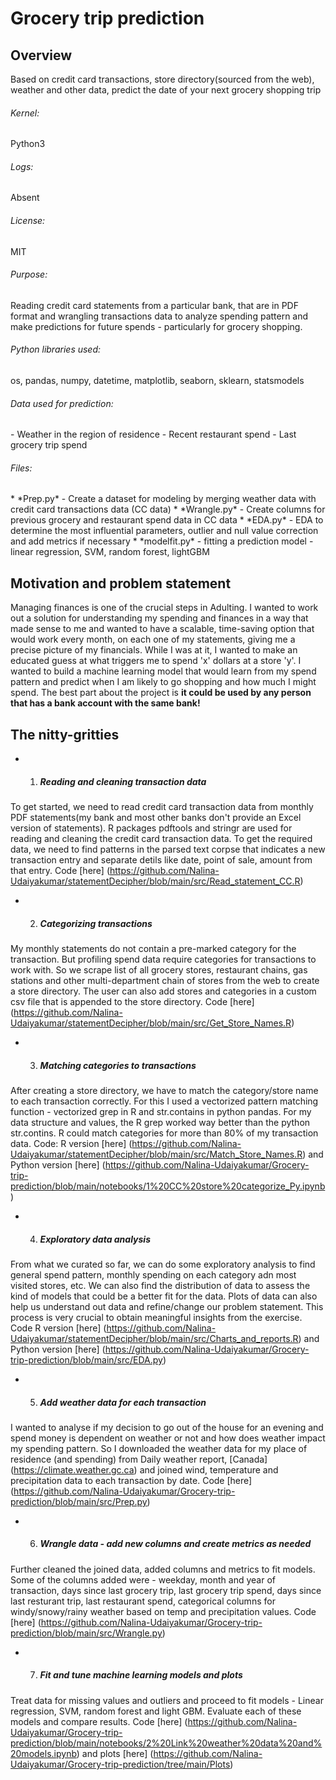 # Grocery trip prediction

## Overview

Based on credit card transactions, store directory(sourced from the web), weather and other data, predict the date of your next grocery shopping trip

<h6>Kernel:</h6> Python3

<h6>Logs:</h6> Absent

<h6>License:</h6> MIT

<h6>Purpose:</h6> Reading credit card statements from a particular bank, that are in PDF format and wrangling transactions data to analyze spending pattern and make predictions for future spends - particularly for grocery shopping.

<h6>Python libraries used:</h6> os, pandas, numpy, datetime, matplotlib, seaborn, sklearn, statsmodels

<h6>Data used for prediction:</h6>
- Weather in the region of residence
- Recent restaurant spend
- Last grocery trip spend

<h6>Files:</h6>
* *Prep.py* - Create a dataset for modeling by merging weather data with credit card transactions data (CC data)
* *Wrangle.py* - Create columns for previous grocery and restaurant spend data in CC data
* *EDA.py* - EDA to determine the most influential parameters, outlier and null value correction and add metrics if necessary
* *modelfit.py* - fitting a prediction model - linear regression, SVM, random forest, lightGBM

## Motivation and problem statement

Managing finances is one of the crucial steps in Adulting. I wanted to work out a solution for understanding my spending and finances in a way that made sense to me and wanted to have a scalable, time-saving option that would work every month, on each one of my statements, giving me a precise picture of my financials.
While I was at it, I wanted to make an educated guess at what triggers me to spend 'x' dollars at a store 'y'. I wanted to build a machine learning model that would learn from my spend pattern and predict when I am likely to go shopping and how much I might spend. The best part about the project is **it could be used by any person that has a bank account with the same bank!**

## The nitty-gritties

* 1. ##### Reading and cleaning transaction data
To get started, we need to read credit card transaction data from monthly PDF statements(my bank and most other banks don't provide an Excel version of statements). R packages pdftools and stringr are used for reading and cleaning the credit card transaction data. To get the required data, we need to find patterns in the parsed text corpse that indicates a new transaction entry and separate detils like date, point of sale, amount from that entry. Code [here] (https://github.com/Nalina-Udaiyakumar/statementDecipher/blob/main/src/Read_statement_CC.R)
 
* 2. ##### Categorizing transactions
My monthly statements do not contain a pre-marked category for the transaction. But profiling spend data require categories for transactions to work with. So we scrape list of all grocery stores, restaurant chains, gas stations and other multi-department chain of stores from the web to create a store directory. The user can also add stores and categories in a custom csv file that is appended to the store directory. Code [here] (https://github.com/Nalina-Udaiyakumar/statementDecipher/blob/main/src/Get_Store_Names.R)

* 3. ##### Matching categories to transactions
After creating a store directory, we have to match the category/store name to each transaction correctly. For this I used a vectorized pattern matching function - vectorized grep in R and str.contains in python pandas. For my data structure and values, the R grep worked way better than the python str.contins. R could match categories for more than 80% of my transaction data. Code: R version [here] (https://github.com/Nalina-Udaiyakumar/statementDecipher/blob/main/src/Match_Store_Names.R) and Python version [here] (https://github.com/Nalina-Udaiyakumar/Grocery-trip-prediction/blob/main/notebooks/1%20CC%20store%20categorize_Py.ipynb)

* 4. ##### Exploratory data analysis
From what we curated so far, we can do some exploratory analysis to find general spend pattern, monthly spending on each category adn most visited stores, etc. We can also find the distribution of data to assess the kind of models that could be a better fit for the data. Plots of data can also help us understand out data and refine/change our problem statement. This process is very crucial to obtain meaningful insights from the exercise.
Code R version [here] (https://github.com/Nalina-Udaiyakumar/statementDecipher/blob/main/src/Charts_and_reports.R) and Python version [here] (https://github.com/Nalina-Udaiyakumar/Grocery-trip-prediction/blob/main/src/EDA.py)

* 5. ##### Add weather data for each transaction
I wanted to analyse if my decision to go out of the house for an evening and spend money is dependent on weather or not and how does weather impact my spending pattern. So I downloaded the weather data for my place of residence (and spending) from Daily weather report, [Canada] (https://climate.weather.gc.ca) and joined wind, temperature and precipitation data to each transaction by date.
Code [here] (https://github.com/Nalina-Udaiyakumar/Grocery-trip-prediction/blob/main/src/Prep.py)

* 6. ##### Wrangle data - add new columns and create metrics as needed 
Further cleaned the joined data, added columns and metrics to fit models. Some of the columns added were - weekday, month and year of transaction, days since last grocery trip, last grocery trip spend, days since last resturant trip, last restaurant spend, categorical columns for windy/snowy/rainy weather based on temp and precipitation values.
Code [here] (https://github.com/Nalina-Udaiyakumar/Grocery-trip-prediction/blob/main/src/Wrangle.py)

* 7. ##### Fit and tune machine learning models and plots
Treat data for missing values and outliers and proceed to fit models - Linear regression, SVM, random forest and light GBM. Evaluate each of these models and compare results.
Code [here] (https://github.com/Nalina-Udaiyakumar/Grocery-trip-prediction/blob/main/notebooks/2%20Link%20weather%20data%20and%20models.ipynb) and plots [here] (https://github.com/Nalina-Udaiyakumar/Grocery-trip-prediction/tree/main/Plots)
